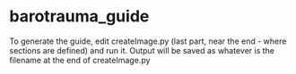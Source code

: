 # barotrauma_guide

To generate the guide, edit createImage.py (last part, near the end - where sections are defined) and run it. Output will be saved as whatever is the filename at the end of createImage.py
